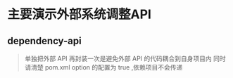 # 主要演示外部系统调整API

## dependency-api
> 单独把外部 API 再封装一次是避免外部 API 的代码耦合到自身项目内
> 同时请清楚 pom.xml option 的配置为 true ,依赖项目不会传递
> 